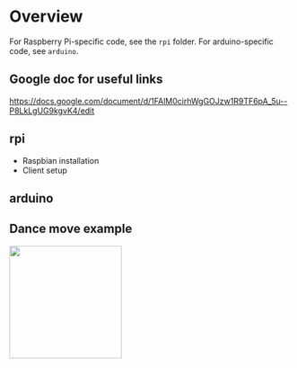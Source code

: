 # Overview
For Raspberry Pi-specific code, see the `rpi` folder. For arduino-specific code, see `arduino`.

## Google doc for useful links
https://docs.google.com/document/d/1FAlM0cirhWgGOJzw1R9TF6pA_5u--P8LkLgUG9kgvK4/edit

## rpi
- Raspbian installation
- Client setup

## arduino

## Dance move example
<img src = "widpertest.gif" width="200" height="200" />
